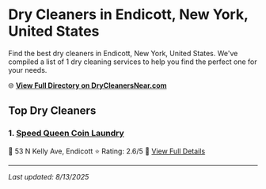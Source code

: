 # Dry Cleaners in Endicott, New York, United States

Find the best dry cleaners in Endicott, New York, United States. We've compiled a list of 1 dry cleaning services to help you find the perfect one for your needs.

🌐 **[View Full Directory on DryCleanersNear.com](https://drycleanersnear.com/city/US/New%20York/Endicott)**

## Top Dry Cleaners

### 1. [Speed Queen Coin Laundry](https://drycleanersnear.com/dryCleaner/6860f2e99e55fd3072cb37d4/speed-queen-coin-laundry)
📍 53 N Kelly Ave, Endicott
⭐ Rating: 2.6/5
🔗 [View Full Details](https://drycleanersnear.com/dryCleaner/6860f2e99e55fd3072cb37d4/speed-queen-coin-laundry)


---

*Last updated: 8/13/2025*
